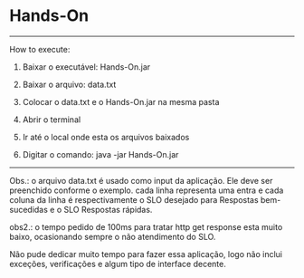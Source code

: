 # Hands-On

***********
How to execute:

1) Baixar o executável: Hands-On.jar 

2) Baixar o arquivo: data.txt

3) Colocar o data.txt e o Hands-On.jar na mesma pasta

4) Abrir o terminal 

5) Ir até o local onde esta os arquivos baixados

6) Digitar o comando: java -jar Hands-On.jar


**********
Obs.: o arquivo data.txt é usado como input da aplicação. Ele deve ser preenchido conforme o exemplo.
cada linha representa uma entra e cada coluna da linha é respectivamente o SLO desejado para Respostas bem-sucedidas e o SLO Respostas rápidas.

obs2.: o tempo pedido de 100ms para tratar http get response esta muito baixo, ocasionando sempre o não atendimento do SLO.


Não pude dedicar muito tempo para fazer essa aplicação, logo não inclui exceções, verificações e algum tipo de interface decente.

